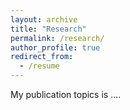 ```yaml
---
layout: archive
title: "Research"
permalink: /research/
author_profile: true
redirect_from:
  - /resume
---
```


My publication topics is ....
